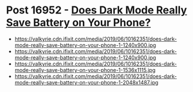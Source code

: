 # Post 16952 - [Does Dark Mode Really Save Battery on Your Phone?](https://www.ifixit.com/News/16952/does-dark-mode-really-save-battery-on-your-phone)

- https://valkyrie.cdn.ifixit.com/media/2019/06/10162351/does-dark-mode-really-save-battery-on-your-phone-1-1240x900.jpg
- https://valkyrie.cdn.ifixit.com/media/2019/06/10162351/does-dark-mode-really-save-battery-on-your-phone-1-1240x900.jpg
- https://valkyrie.cdn.ifixit.com/media/2019/06/10162351/does-dark-mode-really-save-battery-on-your-phone-1-1536x1115.jpg
- https://valkyrie.cdn.ifixit.com/media/2019/06/10162351/does-dark-mode-really-save-battery-on-your-phone-1-2048x1487.jpg
